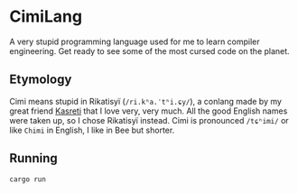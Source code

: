 # CimiLang

A very stupid programming language used for me to learn compiler engineering. Get ready to see some of the most cursed code on the planet.

## Etymology

Cimi means stupid in Rikatisyï (`/ri.kʰa.ˈtʰi.ɕy/`), a conlang made by my great friend [Kasreti](https://github.com/Kasreti) that I love very, very much. All the good English names were taken up, so I chose Rikatisyï instead. Cimi is pronounced `/tɕʰimi/` or like `Chimi` in English, I like in Bee but shorter.

## Running

`cargo run`
